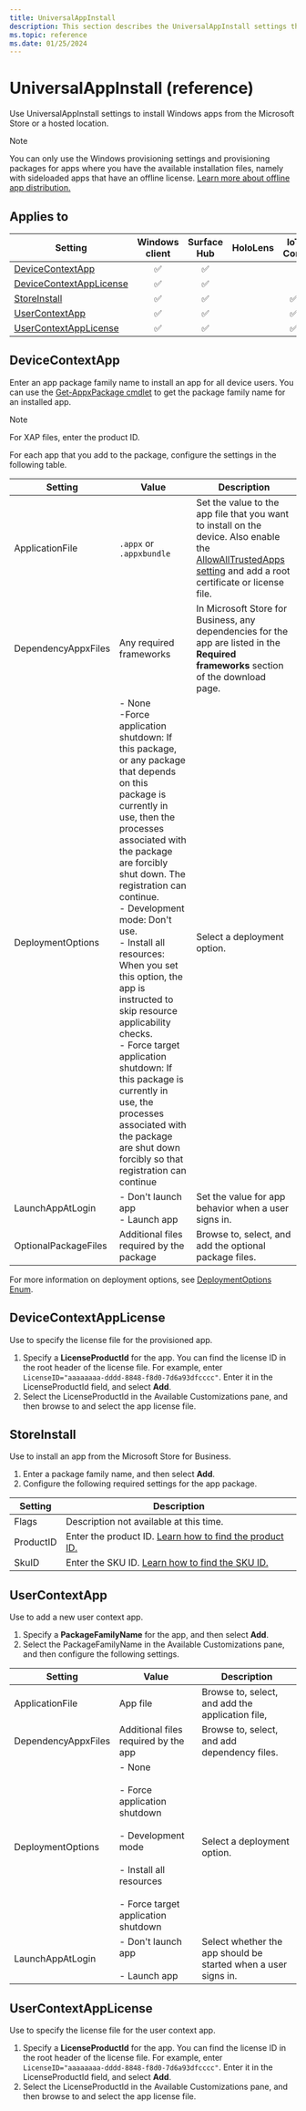 ```yaml
---
title: UniversalAppInstall
description: This section describes the UniversalAppInstall settings that you can configure in provisioning packages for Windows 10 using Windows Configuration Designer.
ms.topic: reference
ms.date: 01/25/2024
---
```


# UniversalAppInstall (reference)

Use UniversalAppInstall settings to install Windows apps from the Microsoft Store or a hosted location.

>[!NOTE]
>You can only use the Windows provisioning settings and provisioning packages for apps where you have the available installation files, namely with sideloaded apps that have an offline license. [Learn more about offline app distribution.](/microsoft-store/distribute-offline-apps)

## Applies to

| Setting | Windows client | Surface Hub | HoloLens | IoT Core |
|--|:-:|:-:|:-:|:-:|
| [DeviceContextApp](#devicecontextapp) | ✅ | ✅ |  |  |
| [DeviceContextAppLicense](#devicecontextapplicense) | ✅ | ✅ |  |  |
| [StoreInstall](#storeinstall) | ✅ | ✅ |  | ✅ |
| [UserContextApp](#usercontextapp) | ✅ | ✅ |  | ✅ |
| [UserContextAppLicense](#usercontextapplicense) | ✅ | ✅ |  | ✅ |

## DeviceContextApp

Enter an app package family name to install an app for all device users. You can use the [Get-AppxPackage cmdlet](/powershell/module/appx/get-appxpackage) to get the package family name for an installed app.

>[!NOTE]
>For XAP files, enter the product ID.

For each app that you add to the package, configure the settings in the following table.

| Setting | Value | Description |
|--|--|--|
| ApplicationFile | `.appx` or `.appxbundle` | Set the value to the app file that you want to install on the device. Also enable the [AllowAllTrustedApps setting](wcd-policies.md#applicationmanagement) and add a root certificate or license file. |
| DependencyAppxFiles | Any required frameworks | In Microsoft Store for Business, any dependencies for the app are listed in the **Required frameworks** section of the download page. |
| DeploymentOptions | - None</br>-Force application shutdown: If this package, or any package that depends on this package is currently in use, then the processes associated with the package are forcibly shut down. The registration can continue. </br>- Development mode: Don't use. </br>- Install all resources: When you set this option, the app is instructed to skip resource applicability checks.</br>- Force target application shutdown: If this package is currently in use, the processes associated with the package are shut down forcibly so that registration can continue | Select a deployment option. |
| LaunchAppAtLogin | - Don't launch app</br>- Launch app | Set the value for app behavior when a user signs in. |
| OptionalPackageFiles | Additional files required by the package | Browse to, select, and add the optional package files. |

For more information on deployment options, see [DeploymentOptions Enum](/uwp/api/windows.management.deployment.deploymentoptions).

## DeviceContextAppLicense

Use to specify the license file for the provisioned app.

1. Specify a **LicenseProductId** for the app. You can find the license ID in the root header of the license file. For example, enter `LicenseID="aaaaaaaa-dddd-8848-f8d0-7d6a93dfcccc"`. Enter it in the LicenseProductId field, and select **Add**.
1. Select the LicenseProductId in the Available Customizations pane, and then browse to and select the app license file.

## StoreInstall

Use to install an app from the Microsoft Store for Business.

1. Enter a package family name, and then select **Add**.
1. Configure the following required settings for the app package.

| Setting | Description |
|--|--|
| Flags | Description not available at this time. |
| ProductID | Enter the product ID. [Learn how to find the product ID.](/microsoft-store/microsoft-store-for-business-education-powershell-module#view-items-in-products-and-services) |
| SkuID | Enter the SKU ID. [Learn how to find the SKU ID.](/microsoft-store/microsoft-store-for-business-education-powershell-module#view-items-in-products-and-services) |

## UserContextApp

Use to add a new user context app.

1. Specify a **PackageFamilyName** for the app, and then select **Add**.
1. Select the PackageFamilyName in the Available Customizations pane, and then configure the following settings.

| Setting | Value | Description |
|--|--|--|
| ApplicationFile | App file | Browse to, select, and add the application file, |
| DependencyAppxFiles | Additional files required by the app | Browse to, select, and add dependency files. |
| DeploymentOptions | - None</br></br>- Force application shutdown</br></br>- Development mode</br></br>- Install all resources</br></br>- Force target application shutdown | Select a deployment option. |
| LaunchAppAtLogin | - Don't launch app</br></br>- Launch app | Select whether the app should be started when a user signs in. |

## UserContextAppLicense

Use to specify the license file for the user context app.

1. Specify a **LicenseProductId** for the app. You can find the license ID in the root header of the license file. For example, enter `LicenseID="aaaaaaaa-dddd-8848-f8d0-7d6a93dfcccc"`. Enter it in the LicenseProductId field, and select **Add**.
1. Select the LicenseProductId in the Available Customizations pane, and then browse to and select the app license file.
